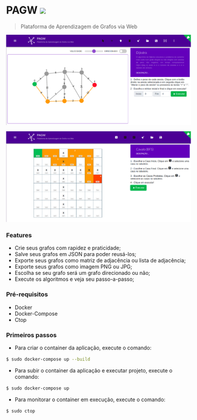 # PAGW ![](https://img.shields.io/github/release/tiagohm/PAGW.svg?label=versão)

>  Plataforma de Aprendizagem de Grafos via Web



![](1.png)

![](2.png)

### Features

* Crie seus grafos com rapidez e praticidade;
* Salve seus grafos em JSON para poder reusá-los;
* Exporte seus grafos como matriz de adjacência ou lista de adjacência;
* Exporte seus grafos como imagem PNG ou JPG;
* Escolha se seu grafo será um grafo direcionado ou não;
* Execute os algoritmos e veja seu passo-a-passo;

### Pré-requisitos

* Docker
* Docker-Compose
* Ctop

### Primeiros passos

* Para criar o container da aplicação, execute o comando:

```bash 
$ sudo docker-compose up --build
```
* Para subir o container da aplicação e executar projeto, execute o comando:

```bash
$ sudo docker-compose up
```
* Para monitorar o container em execução, execute o comando:

```bash 
$ sudo ctop
```
